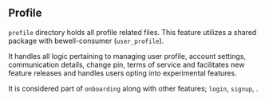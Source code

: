 ## Profile

`profile` directory holds all profile related files.
This feature utilizes a shared package with bewell-consumer (`user_profile`).

It handles all logic pertaining to managing user profile, account settings, communication details, change pin, terms of service and facilitates new feature releases and handles users opting into experimental features.

It is considered part of `onboarding` along with other features;  `login`, `signup`, .

